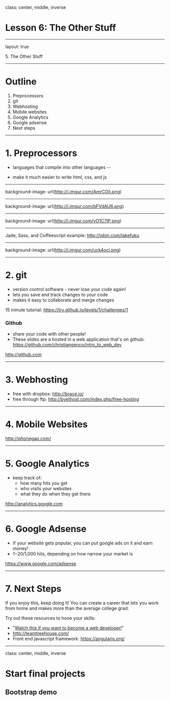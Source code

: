 class: center, middle, inverse

# Lesson 6: The Other Stuff

---

layout: true

<div class="breadcrumb">5. The Other Stuff</div>

---

# Outline

1. Preprocessors
2. git
3. Webhosting
4. Mobile websites
5. Google Analytics
6. Google adsense
7. Next steps

---

# 1. Preprocessors

* languages that compile into other languages
--

* make it much easier to write html, css, and js

---

background-image: url(http://i.imgur.com/AmrCOli.png)

---

background-image: url(http://i.imgur.com/bFVdAU6.png)

---

background-image: url(http://i.imgur.com/yO1C7lP.png)

---

Jade, Sass, and Coffeescript example: http://jsbin.com/lakefuku

---

background-image: url(http://i.imgur.com/uck4oci.png)

---

# 2. git

* version control software - never lose your code again!
* lets you save and track changes to your code
* makes it easy to collaborate and merge changes

15 minute tutorial: https://try.github.io/levels/1/challenges/1

### Github

* share your code with other people!
* These slides are a hosted in a web application that's on github: https://github.com/christiangenco/intro_to_web_dev

http://github.com

---

# 3. Webhosting

* free with dropbox: http://brace.io/
* free through ftp: http://byethost.com/index.php/free-hosting

---

# 4. Mobile Websites

http://phonegap.com/

---

# 5. Google Analytics

* keep track of:
    * how many hits you get
    * who visits your websites
    * what they do when they get there

http://analytics.google.com

---

# 6. Google Adsense

* If your website gets popular, you can put google ads on it and earn money!
* $1-$20/1,000 hits, depending on how narrow your market is

https://www.google.com/adsense

---

# 7. Next Steps

If you enjoy this, keep doing it! You can create a career that lets you work from home and makes more than the average college grad.

Try out these resources to hone your skills:

* "[Watch this if you want to become a web developer!](https://www.youtube.com/watch?v=zXqs6X0lzKI)"
* http://teamtreehouse.com/
* Front end javascript framework: https://angularjs.org/

---

class: center, middle, inverse

# Start final projects

## Bootstrap demo

